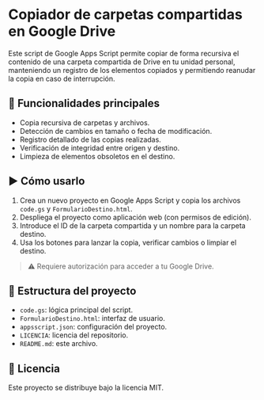 # Copiador de carpetas compartidas en Google Drive

Este script de Google Apps Script permite copiar de forma recursiva el contenido de una carpeta compartida de Drive en tu unidad personal, manteniendo un registro de los elementos copiados y permitiendo reanudar la copia en caso de interrupción.

## 🔧 Funcionalidades principales

- Copia recursiva de carpetas y archivos.
- Detección de cambios en tamaño o fecha de modificación.
- Registro detallado de las copias realizadas.
- Verificación de integridad entre origen y destino.
- Limpieza de elementos obsoletos en el destino.

## ▶ Cómo usarlo

1. Crea un nuevo proyecto en Google Apps Script y copia los archivos `code.gs` y `FormularioDestino.html`.
2. Despliega el proyecto como aplicación web (con permisos de edición).
3. Introduce el ID de la carpeta compartida y un nombre para la carpeta destino.
4. Usa los botones para lanzar la copia, verificar cambios o limpiar el destino.

> ⚠️ Requiere autorización para acceder a tu Google Drive.

## 📂 Estructura del proyecto

- `code.gs`: lógica principal del script.
- `FormularioDestino.html`: interfaz de usuario.
- `appsscript.json`: configuración del proyecto.
- `LICENCIA`: licencia del repositorio.
- `README.md`: este archivo.

## 📝 Licencia

Este proyecto se distribuye bajo la licencia MIT.
